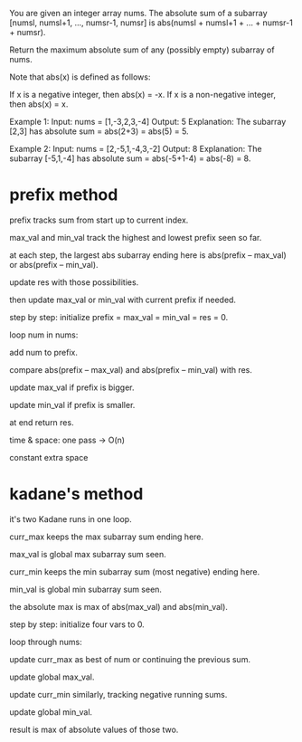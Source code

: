 You are given an integer array nums. The absolute sum of a subarray [numsl, numsl+1, ..., numsr-1, numsr] is abs(numsl + numsl+1 + ... + numsr-1 + numsr).

Return the maximum absolute sum of any (possibly empty) subarray of nums.

Note that abs(x) is defined as follows:

If x is a negative integer, then abs(x) = -x.
If x is a non-negative integer, then abs(x) = x.

Example 1:
Input: nums = [1,-3,2,3,-4]
Output: 5
Explanation: The subarray [2,3] has absolute sum = abs(2+3) = abs(5) = 5.

Example 2:
Input: nums = [2,-5,1,-4,3,-2]
Output: 8
Explanation: The subarray [-5,1,-4] has absolute sum = abs(-5+1-4) = abs(-8) = 8.

# prefix method

prefix tracks sum from start up to current index.

max_val and min_val track the highest and lowest prefix seen so far.

at each step, the largest abs subarray ending here is abs(prefix – max_val) or abs(prefix – min_val).

update res with those possibilities.

then update max_val or min_val with current prefix if needed.

step by step:
initialize prefix = max_val = min_val = res = 0.

loop num in nums:

add num to prefix.

compare abs(prefix – max_val) and abs(prefix – min_val) with res.

update max_val if prefix is bigger.

update min_val if prefix is smaller.

at end return res.

time & space:
one pass → O(n)

constant extra space

# kadane's method

it's two Kadane runs in one loop.

curr_max keeps the max subarray sum ending here.

max_val is global max subarray sum seen.

curr_min keeps the min subarray sum (most negative) ending here.

min_val is global min subarray sum seen.

the absolute max is max of abs(max_val) and abs(min_val).

step by step:
initialize four vars to 0.

loop through nums:

update curr_max as best of num or continuing the previous sum.

update global max_val.

update curr_min similarly, tracking negative running sums.

update global min_val.

result is max of absolute values of those two.

